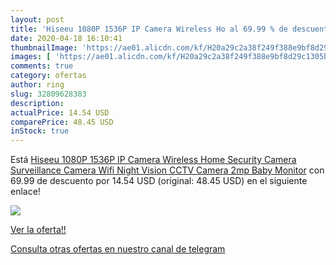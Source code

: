 ```yaml
---
layout: post
title: 'Hiseeu 1080P 1536P IP Camera Wireless Ho al 69.99 % de descuento'
date: 2020-04-18 16:10:41
thumbnailImage: 'https://ae01.alicdn.com/kf/H20a29c2a38f249f388e9bf8d29c1305bA/Hiseeu-1080P-1536P-IP-Camera-Wireless-Home-Security-Camera-Surveillance-Camera-Wifi-Night-Vision-CCTV-Camera.jpg_350x350._SL200_.jpg'
images: [ 'https://ae01.alicdn.com/kf/H20a29c2a38f249f388e9bf8d29c1305bA/Hiseeu-1080P-1536P-IP-Camera-Wireless-Home-Security-Camera-Surveillance-Camera-Wifi-Night-Vision-CCTV-Camera.jpg_350x350._SL200_.jpg' ]
comments: true
category: ofertas
author: ring
slug: 32809628383
description:
actualPrice: 14.54 USD
comparePrice: 48.45 USD
inStock: true
---
```


Está [Hiseeu 1080P 1536P IP Camera Wireless Home Security Camera Surveillance Camera Wifi Night Vision CCTV Camera 2mp Baby Monitor](https://www.amazon.com/dp/32809628383/?tag=redken08-20) con 69.99 de descuento por 14.54 USD (original: 48.45 USD) en el siguiente enlace!

[![](https://ae01.alicdn.com/kf/H20a29c2a38f249f388e9bf8d29c1305bA/Hiseeu-1080P-1536P-IP-Camera-Wireless-Home-Security-Camera-Surveillance-Camera-Wifi-Night-Vision-CCTV-Camera.jpg_350x350._SL200_.jpg)](https://www.amazon.com/dp/32809628383/?tag=redken08-20)

[Ver la oferta!!](https://www.amazon.com/dp/32809628383/?tag=redken08-20)

[Consulta otras ofertas en nuestro canal de telegram](https://t.me/s/ofertas25)
